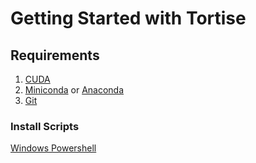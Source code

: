 # Getting Started with Tortise
## Requirements
1. [CUDA](https://developer.nvidia.com/cuda-downloads)
2. [Miniconda](https://docs.conda.io/en/latest/miniconda.html) or [Anaconda](https://docs.anaconda.com/anaconda/install/index.html)
3. [Git](https://git-scm.com/downloads)

### Install Scripts
[Windows Powershell](scripts/tortoise-setup.ps)
